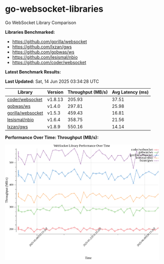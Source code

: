 # go-websocket-libraries

Go WebSocket Library Comparison

**Libraries Benchmarked:**

- https://github.com/gorilla/websocket
- https://github.com/lxzan/gws
- https://github.com/gobwas/ws
- https://github.com/lesismal/nbio
- https://github.com/coder/websocket

**Latest Benchmark Results:**

<!-- BENCHMARK_TABLE_START -->
**Last Updated:** Sat, 14 Jun 2025 03:34:28 UTC

| Library                                         | Version         | Throughput (MB/s) | Avg Latency (ms) |
| ----------------------------------------------- | --------------- | ----------------- | ---------------- |
| [coder/websocket](https://github.com/coder/websocket) | v1.8.13 | 205.93 | 37.51 |
| [gobwas/ws](https://github.com/gobwas/ws) | v1.4.0 | 297.81 | 25.98 |
| [gorilla/websocket](https://github.com/gorilla/websocket) | v1.5.3 | 459.43 | 16.81 |
| [lesismal/nbio](https://github.com/lesismal/nbio) | v1.6.4 | 358.75 | 21.56 |
| [lxzan/gws](https://github.com/lxzan/gws) | v1.8.9 | 550.16 | 14.14 |
<!-- BENCHMARK_TABLE_END -->

**Performance Over Time: Throughput (MB/s):**

![Benchmark Performance Graph](benchmark_performance.png)